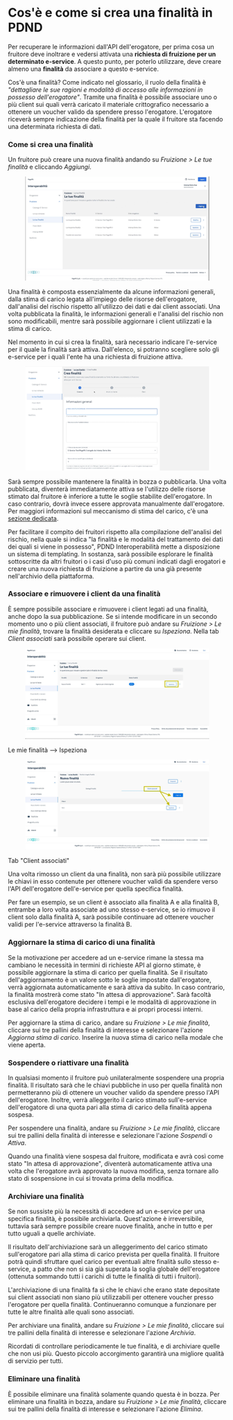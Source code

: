# Cos'è e come si crea una finalità in PDND

Per recuperare le informazioni dall'API dell'erogatore, per prima cosa un fruitore deve inoltrare e vedersi attivata una **richiesta di fruizione per un determinato e-service**. A questo punto, per poterlo utilizzare, deve creare almeno una **finalità** da associare a questo e-service.

Cos'è una finalità? Come indicato nel glossario, il ruolo della finalità è _"dettagliare le sue ragioni e modalità di accesso alle informazioni in possesso dell'erogatore"_. Tramite una finalità è possibile associare uno o più client sui quali verrà caricato il materiale crittografico necessario a ottenere un voucher valido da spendere presso l'erogatore. L'erogatore riceverà sempre indicazione della finalità per la quale il fruitore sta facendo una determinata richiesta di dati.

### Come si crea una finalità

Un fruitore può creare una nuova finalità andando su _Fruizione > Le tue finalità_ e cliccando _Aggiungi_.

<figure><img src=".gitbook/assets/Screenshot 2023-05-26 alle 11.46.44 (1).png" alt=""><figcaption></figcaption></figure>

Una finalità è composta essenzialmente da alcune informazioni generali, dalla stima di carico legata all'impiego delle risorse dell'erogatore, dall'analisi del rischio rispetto all'utilizzo dei dati e dai client associati. Una volta pubblicata la finalità, le informazioni generali e l'analisi del rischio non sono modificabili, mentre sarà possibile aggiornare i client utilizzati e la stima di carico.

Nel momento in cui si crea la finalità, sarà necessario indicare l'e-service per il quale la finalità sarà attiva. Dall'elenco, si potranno scegliere solo gli e-service per i quali l'ente ha una richiesta di fruizione attiva.

<figure><img src=".gitbook/assets/Screenshot 2023-05-26 alle 11.47.13.png" alt=""><figcaption></figcaption></figure>

Sarà sempre possibile mantenere la finalità in bozza o pubblicarla. Una volta pubblicata, diventerà immediatamente attiva se l'utilizzo delle risorse stimato dal fruitore è inferiore a tutte le soglie stabilite dell'erogatore. In caso contrario, dovrà invece essere approvata manualmente dall'erogatore. Per maggiori informazioni sul meccanismo di stima del carico, c'è una [sezione dedicata](https://docs.pagopa.it/interoperabilita-1/manuale-operativo/finalita#aggiornare-la-stima-di-carico-di-una-finalita).

Per facilitare il compito dei fruitori rispetto alla compilazione dell'analisi del rischio, nella quale si indica "la finalità e le modalità del trattamento dei dati dei quali si viene in possesso", PDND Interoperabilità mette a disposizione un sistema di templating. In sostanza, sarà possibile esplorare le finalità sottoscritte da altri fruitori o i casi d'uso più comuni indicati dagli erogatori e creare una nuova richiesta di fruizione a partire da una già presente nell'archivio della piattaforma.

### Associare e rimuovere i client da una finalità

È sempre possibile associare e rimuovere i client legati ad una finalità, anche dopo la sua pubblicazione. Se si intende modificare in un secondo momento uno o più client associati, il fruitore può andare su _Fruizione > Le mie finalità_, trovare la finalità desiderata e cliccare su _Ispeziona_. Nella tab _Client associati_ sarà possibile operare sui client.

<figure><img src=".gitbook/assets/83932d88-2e79-47c0-abdd-8f54130faedb.jpg" alt=""><figcaption></figcaption></figure>

Le mie finalità --> Ispeziona

<figure><img src=".gitbook/assets/afec5108-bd95-4036-b403-c4fa26c42e07.jpg" alt=""><figcaption></figcaption></figure>

Tab "Client associati"

Una volta rimosso un client da una finalità, non sarà più possibile utilizzare le chiavi in esso contenute per ottenere voucher validi da spendere verso l'API dell'erogatore dell'e-service per quella specifica finalità.

Per fare un esempio, se un client è associato alla finalità A e alla finalità B, entrambe a loro volta associate ad uno stesso e-service, se io rimuovo il client solo dalla finalità A, sarà possibile continuare ad ottenere voucher validi per l'e-service attraverso la finalità B.

### Aggiornare la stima di carico di una finalità

Se la motivazione per accedere ad un e-service rimane la stessa ma cambiano le necessità in termini di richieste API al giorno stimate, è possibile aggiornare la stima di carico per quella finalità. Se il risultato dell'aggiornamento è un valore sotto le soglie impostate dall'erogatore, verrà aggiornata automaticamente e sarà attiva da subito. In caso contrario, la finalità mostrerà come stato "In attesa di approvazione". Sarà facoltà esclusiva dell'erogatore decidere i tempi e le modalità di approvazione in base al carico della propria infrastruttura e ai propri processi interni.

Per aggiornare la stima di carico, andare su _Fruizione > Le mie finalità_, cliccare sui tre pallini della finalità di interesse e selezionare l'azione _Aggiorna stima di carico_. Inserire la nuova stima di carico nella modale che viene aperta.

### Sospendere o riattivare una finalità

In qualsiasi momento il fruitore può unilateralmente sospendere una propria finalità. Il risultato sarà che le chiavi pubbliche in uso per quella finalità non permetteranno più di ottenere un voucher valido da spendere presso l'API dell'erogatore. Inoltre, verrà alleggerito il carico stimato sull'e-service dell'erogatore di una quota pari alla stima di carico della finalità appena sospesa.

Per sospendere una finalità, andare su _Fruizione > Le mie finalità_, cliccare sui tre pallini della finalità di interesse e selezionare l'azione _Sospendi_ o _Attiva_.

Quando una finalità viene sospesa dal fruitore, modificata e avrà così come stato "In attesa di approvazione", diventerà automaticamente attiva una volta che l'erogatore avrà approvato la nuova modifica, senza tornare allo stato di sospensione in cui si trovata prima della modifica.

### Archiviare una finalità

Se non sussiste più la necessità di accedere ad un e-service per una specifica finalità, è possibile archiviarla. Quest'azione è irreversibile, tuttavia sarà sempre possibile creare nuove finalità, anche in tutto e per tutto uguali a quelle archiviate.

Il risultato dell'archiviazione sarà un alleggerimento del carico stimato sull'erogatore pari alla stima di carico prevista per quella finalità. Il fruitore potrà quindi sfruttare quel carico per eventuali altre finalità sullo stesso e-service, a patto che non si sia già superata la soglia globale dell'erogatore (ottenuta sommando tutti i carichi di tutte le finalità di tutti i fruitori).

L'archiviazione di una finalità fa sì che le chiavi che erano state depositate sui client associati non siano più utilizzabili per ottenere voucher presso l'erogatore per quella finalità. Continueranno comunque a funzionare per tutte le altre finalità alle quali sono associati.

Per archiviare una finalità, andare su _Fruizione > Le mie finalità_, cliccare sui tre pallini della finalità di interesse e selezionare l'azione _Archivia_.

Ricordati di controllare periodicamente le tue finalità, e di archiviare quelle che non usi più. Questo piccolo accorgimento garantirà una migliore qualità di servizio per tutti.

### Eliminare una finalità

È possibile eliminare una finalità solamente quando questa è in bozza. Per eliminare una finalità in bozza, andare su _Fruizione > Le mie finalità_, cliccare sui tre pallini della finalità di interesse e selezionare l'azione _Elimina_.
